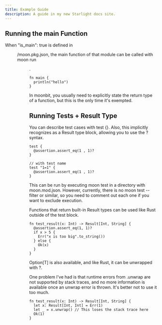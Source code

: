 ```yaml
---
title: Example Guide
description: A guide in my new Starlight docs site.
---
```



## Running the main Function

When "is_main": true is defined in <dir>/moon.pkg.json, the main function of that module can be called with moon run <dir>.

```
fn main {
  println("hello")
}
```

In moonbit, you usually need to explicitly state the return type of a function, but this is the only time it's exempted.

## Running Tests + Result Type

You can describe test cases with test {}. Also, this implicitly recognizes as a Result type block, allowing you to use the ? syntax.

```
test {
  @assertion.assert_eq(1 , 1)?
}

// with test name
test "1=1" {
  @assertion.assert_eq(1 , 1)?
}
```

This can be run by executing moon test in a directory with moon.mod.json. However, currently, there is no moon test --filter or similar, so you need to comment out each one if you want to exclude execution.

Functions that return built-in Result types can be used like Rust outside of the test block.

```
fn test_result(x: Int) -> Result[Int, String] {
  @assertion.assert_eq(1, 1)?
  if x > 5 {
    Err("x is too big".to_string())
  } else {
    Ok(x)
  }
}
```

Option[T] is also available, and like Rust, it can be unwrapped with ?.

One problem I've had is that runtime errors from .unwrap are not supported by stack traces, and no more information is available once an unwrap error is thrown. It's better not to use it too much.

```
fn test_result(x: Int) -> Result[Int, String] {
  let x: Result[Int, Int] = Err(1)
  let _ = x.unwrap() // This loses the stack trace here
  Ok(1)
}
```
